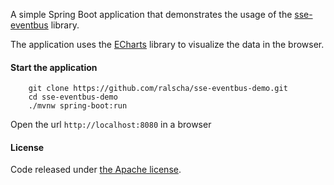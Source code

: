 
A simple Spring Boot application that demonstrates the usage of 
the [sse-eventbus](https://github.com/ralscha/sse-eventbus) library.

The application uses the [ECharts](https://github.com/ecomfe/echarts) library
to visualize the data in the browser.

#### Start the application

```
	git clone https://github.com/ralscha/sse-eventbus-demo.git
	cd sse-eventbus-demo
	./mvnw spring-boot:run
```
Open the url ```http://localhost:8080``` in a browser


#### License
Code released under [the Apache license](http://www.apache.org/licenses/).
